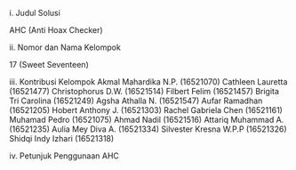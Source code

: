 i. Judul Solusi

AHC (Anti Hoax Checker) 

ii. Nomor dan Nama Kelompok

17 (Sweet Seventeen)

iii. Kontribusi Kelompok
Akmal Mahardika N.P. (16521070)
Cathleen Lauretta (16521477)
Christophorus D.W. (16521514)
Filbert Felim (16521457)
Brigita Tri Carolina (16521249)
Agsha Athalla N. (16521547)
Aufar Ramadhan (16521205)
Hobert Anthony J. (16521303)
Rachel Gabriela Chen (16521161)
Muhamad Pedro (16521075)
Ahmad Nadil (16521516)
Attariq Muhammad A. (16521235)
Aulia Mey Diva A. (16521334)
Silvester Kresna W.P.P (16521326)
Shidqi Indy Izhari (16521318) 

iv. Petunjuk Penggunaan AHC
